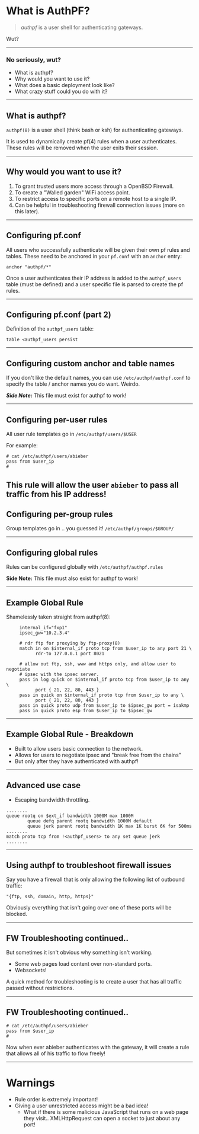 # What is AuthPF?

> *authpf* is a user shell for authenticating gateways.

Wut?

---

### No seriously, wut?

  - What is authpf?
  - Why would you want to use it?
  - What does a basic deployment look like?
  - What crazy stuff could you do with it?

---

## What is authpf?

`authpf(8)` is a user shell (think bash or ksh) for authenticating gateways.

It is used to dynamically create pf(4) rules when a user authenticates.  These rules will be removed when the user exits their session.

---

## Why would you want to use it?

1. To grant trusted users more access through a OpenBSD Firewall.
2. To create a "Walled garden" WiFi access point.
3. To restrict access to specific ports on a remote host to a single IP.
4. Can be helpful in troubleshooting firewall connection issues (more on this later).

---

## Configuring pf.conf

All users who successfully authenticate will be given their own pf rules and tables. These need to be anchored in your `pf.conf` with an `anchor` entry:

```
anchor "authpf/*"
```

Once a user authenticates their IP address is added to the `authpf_users` table (must be defined) and a user specific file is parsed to create the pf rules.

---

## Configuring pf.conf (part 2)

Definition of the `authpf_users` table:

```
table <authpf_users persist
```

---

## Configuring custom anchor and table names

If you don't like the default names, you can use `/etc/authpf/authpf.conf` to specify the table / anchor names you do want. Weirdo.

***Side Note:*** This file must exist for authpf to work!

---

## Configuring per-user rules

All user rule templates go in `/etc/authpf/users/$USER`

For example:
```
# cat /etc/authpf/users/abieber
pass from $user_ip
#
```
This rule will allow the user `abieber` to pass all traffic from his IP address!
---

## Configuring per-group rules

Group templates go in .. you guessed it! `/etc/authpf/groups/$GROUP/`

---

## Configuring global rules

Rules can be configured globally with `/etc/authpf/authpf.rules`

**Side Note:** This file must also exist for authpf to work!

---

## Example Global Rule

Shamelessly taken straight from authpf(8):

```
     internal_if="fxp1"
     ipsec_gw="10.2.3.4"

     # rdr ftp for proxying by ftp-proxy(8)
     match in on $internal_if proto tcp from $user_ip to any port 21 \
           rdr-to 127.0.0.1 port 8021

     # allow out ftp, ssh, www and https only, and allow user to negotiate
     # ipsec with the ipsec server.
     pass in log quick on $internal_if proto tcp from $user_ip to any \
           port { 21, 22, 80, 443 }
     pass in quick on $internal_if proto tcp from $user_ip to any \
           port { 21, 22, 80, 443 }
     pass in quick proto udp from $user_ip to $ipsec_gw port = isakmp
     pass in quick proto esp from $user_ip to $ipsec_gw
```

---

## Example Global Rule - Breakdown

  - Built to allow users basic connection to the network.
  - Allows for users to negotiate ipsec and "break free from the chains"
  - But only after they have authenticated with authpf!

---

## Advanced use case

  - Escaping bandwidth throttling.

```
........
queue rootq on $ext_if bandwidth 1000M max 1000M
        queue defq parent rootq bandwidth 1000M default
        queue jerk parent rootq bandwidth 1K max 1K burst 6K for 500ms
........
match proto tcp from !<authpf_users> to any set queue jerk
........
```
---

## Using authpf to troubleshoot firewall issues

Say you have a firewall that is only allowing the following list of outbound traffic:

```
"{ftp, ssh, domain, http, https}"
```

Obviously everything that isn't going over one of these ports will be blocked.

---

## FW Troubleshooting continued..

But sometimes it isn't obvious why something isn't working.

  - Some web pages load content over non-standard ports.
  - Websockets!

A quick method for troubleshooting is to create a user that has all traffic passed without restrictions.

---

## FW Troubleshooting continued..

```
# cat /etc/authpf/users/abieber
pass from $user_ip
#
```

Now when ever abieber authenticates with the gateway, it will create a rule that allows all of his traffic to flow freely!

---

# Warnings

  - Rule order is extremely important!
  - Giving a user unrestricted access might be a bad idea!
    - What if there is some malicious JavaScript that runs on a web page they visit..
      XMLHttpRequest can open a socket to just about any port!
